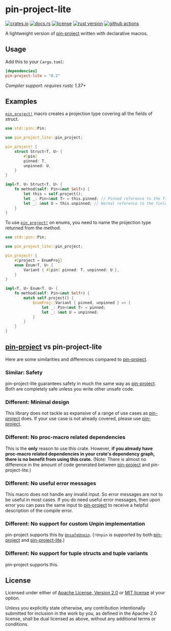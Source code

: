 # pin-project-lite

[![crates.io](https://img.shields.io/crates/v/pin-project-lite?style=flat-square&logo=rust)](https://crates.io/crates/pin-project-lite)
[![docs.rs](https://img.shields.io/badge/docs.rs-pin--project--lite-blue?style=flat-square&logo=docs.rs)](https://docs.rs/pin-project-lite)
[![license](https://img.shields.io/badge/license-Apache--2.0_OR_MIT-blue?style=flat-square)](#license)
[![rust version](https://img.shields.io/badge/rustc-1.37+-blue?style=flat-square&logo=rust)](https://www.rust-lang.org)
[![github actions](https://img.shields.io/github/actions/workflow/status/taiki-e/pin-project-lite/ci.yml?branch=main&style=flat-square&logo=github)](https://github.com/taiki-e/pin-project-lite/actions)

<!-- tidy:crate-doc:start -->
A lightweight version of [pin-project] written with declarative macros.

## Usage

Add this to your `Cargo.toml`:

```toml
[dependencies]
pin-project-lite = "0.2"
```

*Compiler support: requires rustc 1.37+*

## Examples

[`pin_project!`] macro creates a projection type covering all the fields of
struct.

```rust
use std::pin::Pin;

use pin_project_lite::pin_project;

pin_project! {
    struct Struct<T, U> {
        #[pin]
        pinned: T,
        unpinned: U,
    }
}

impl<T, U> Struct<T, U> {
    fn method(self: Pin<&mut Self>) {
        let this = self.project();
        let _: Pin<&mut T> = this.pinned; // Pinned reference to the field
        let _: &mut U = this.unpinned; // Normal reference to the field
    }
}
```

To use [`pin_project!`] on enums, you need to name the projection type
returned from the method.

```rust
use std::pin::Pin;

use pin_project_lite::pin_project;

pin_project! {
    #[project = EnumProj]
    enum Enum<T, U> {
        Variant { #[pin] pinned: T, unpinned: U },
    }
}

impl<T, U> Enum<T, U> {
    fn method(self: Pin<&mut Self>) {
        match self.project() {
            EnumProj::Variant { pinned, unpinned } => {
                let _: Pin<&mut T> = pinned;
                let _: &mut U = unpinned;
            }
        }
    }
}
```

## [pin-project] vs pin-project-lite

Here are some similarities and differences compared to [pin-project].

### Similar: Safety

pin-project-lite guarantees safety in much the same way as [pin-project].
Both are completely safe unless you write other unsafe code.

### Different: Minimal design

This library does not tackle as expansive of a range of use cases as
[pin-project] does. If your use case is not already covered, please use
[pin-project].

### Different: No proc-macro related dependencies

This is the **only** reason to use this crate. However, **if you already
have proc-macro related dependencies in your crate's dependency graph, there
is no benefit from using this crate.** (Note: There is almost no difference
in the amount of code generated between [pin-project] and pin-project-lite.)

### Different: No useful error messages

This macro does not handle any invalid input. So error messages are not to
be useful in most cases. If you do need useful error messages, then upon
error you can pass the same input to [pin-project] to receive a helpful
description of the compile error.

### Different: No support for custom Unpin implementation

pin-project supports this by [`UnsafeUnpin`][unsafe-unpin]. (`!Unpin` is supported by both [pin-project][not-unpin] and [pin-project-lite][not-unpin-lite].)

### Different: No support for tuple structs and tuple variants

pin-project supports this.

[not-unpin]: https://docs.rs/pin-project/1/pin_project/attr.pin_project.html#unpin
[not-unpin-lite]: https://docs.rs/pin-project-lite/0.2/pin_project_lite/macro.pin_project.html#unpin
[pin-project]: https://github.com/taiki-e/pin-project
[unsafe-unpin]: https://docs.rs/pin-project/1/pin_project/attr.pin_project.html#unsafeunpin

<!-- tidy:crate-doc:end -->

[`pin_project!`]: https://docs.rs/pin-project-lite/0.2/pin_project_lite/macro.pin_project.html

## License

Licensed under either of [Apache License, Version 2.0](LICENSE-APACHE) or
[MIT license](LICENSE-MIT) at your option.

Unless you explicitly state otherwise, any contribution intentionally submitted
for inclusion in the work by you, as defined in the Apache-2.0 license, shall
be dual licensed as above, without any additional terms or conditions.
